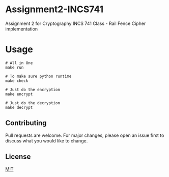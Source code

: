 # Assignment2-INCS741
Assignment 2 for Cryptography INCS 741 Class - Rail Fence Cipher implementation

# Usage
```
# All in One
make run

# To make sure python runtime
make check

# Just do the encryption
make encrypt

# Just do the decryption
make decrypt
```

## Contributing

Pull requests are welcome. For major changes, please open an issue first
to discuss what you would like to change.

## License

[MIT](https://choosealicense.com/licenses/mit/)